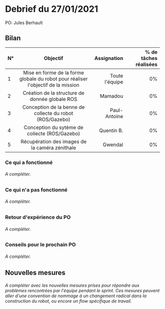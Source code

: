 # Debrief du 27/01/2021

PO: Jules Berhault


## Bilan

N° | Objectif | Assignation | % de tâches réalisées
| :------ |:---------------:| -----:|  --------------------:|
1 | Mise en forme de la forme globale du robot pour réaliser l'objectif de la mission | Toute l'équipe | 0%
2 | Création de la structure de donnée globale ROS | Mamadou | 0%
3 | Conception de la benne de collecte du robot (ROS/Gazebo) | Paul-Antoine | 0%
4 | Conception du sytème de collecte (ROS/Gazebo) | Quentin B. | 0%
5 | Récupération des images de la caméra zénithale | Gwendal | 0%

### Ce qui a fonctionné

###### A compléter.


### Ce qui n'a pas fonctionné

###### A compléter.


### Retour d'expérience du PO

###### A compléter.


### Conseils pour le prochain PO

###### A compléter.



## Nouvelles mesures

###### A compléter avec les nouvelles mesures prises pour répondre aux problèmes rencontrées par l'équipe pendant le sprint. Ces mesures peuvent aller d'une convention de nommage à un changement radical dans la construction du robot, ou encore un flow spécifique de travail.
